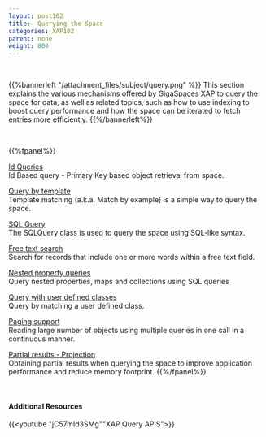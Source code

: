 ```yaml
---
layout: post102
title:  Querying the Space
categories: XAP102
parent: none
weight: 800
---
```


<br>

{{%bannerleft "/attachment_files/subject/query.png" %}}
This section explains the various mechanisms offered by GigaSpaces XAP to query the space for data, as well as related topics, such as how to use indexing to boost query performance and how the space can be iterated to fetch entries more efficiently.
{{%/bannerleft%}}

<br>

{{%fpanel%}}

[Id Queries](./query-by-id.html)<br>
Id Based query - Primary Key based object retrieval from space.

[Query by template](./query-template-matching.html)<br>
Template matching (a.k.a. Match by example) is a simple way to query the space.

[SQL Query](./query-sql.html)<br>
The SQLQuery class is used to query the space using SQL-like syntax.

[Free text search](./query-free-text-search.html)<br>
Search for records that include one or more words within a free text field.

[Nested property queries](./query-nested-properties.html)<br>
Query nested properties, maps and collections using SQL queries

[Query with user defined classes](./query-user-defined-classes.html)<br>
Query by matching a user defined class.

[Paging support](./query-paging-support-old.html)<br>
Reading large number of objects using multiple queries in one call in a continuous manner.

[Partial results - Projection](./query-partial-results.html)<br>
Obtaining partial results when querying the space to improve application performance and reduce memory footprint.
{{%/fpanel%}}

<br>

#### Additional Resources

{{<youtube "jC57mId3SMg""XAP Query APIS">}}
